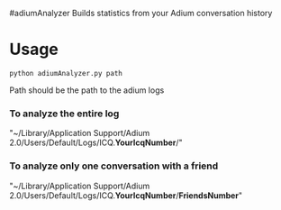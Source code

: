 #adiumAnalyzer
Builds statistics from your Adium conversation history
# Usage
    python adiumAnalyzer.py path

Path should be the path to the adium logs
### To analyze the entire log
 "~/Library/Application Support/Adium 2.0/Users/Default/Logs/ICQ.**YourIcqNumber**/"

### To analyze only one conversation with a friend 
 "~/Library/Application Support/Adium 2.0/Users/Default/Logs/ICQ.**YourIcqNumber**/**FriendsNumber**"
